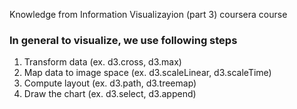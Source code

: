 Knowledge from Information Visualizayion (part 3) coursera course

### In general to visualize, we use following steps
  1) Transform data (ex. d3.cross, d3.max)
  2) Map data to image space (ex. d3.scaleLinear, d3.scaleTime)
  3) Compute layout (ex. d3.path, d3.treemap)
  4) Draw the chart (ex. d3.select, d3.append)

